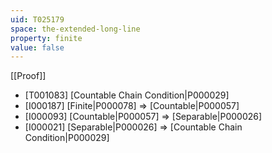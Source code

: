 ```yaml
---
uid: T025179
space: the-extended-long-line
property: finite
value: false
---
```

[[Proof]]

* [T001083] [Countable Chain Condition|P000029]
* [I000187] [Finite|P000078] => [Countable|P000057]
* [I000093] [Countable|P000057] => [Separable|P000026]
* [I000021] [Separable|P000026] => [Countable Chain Condition|P000029]


